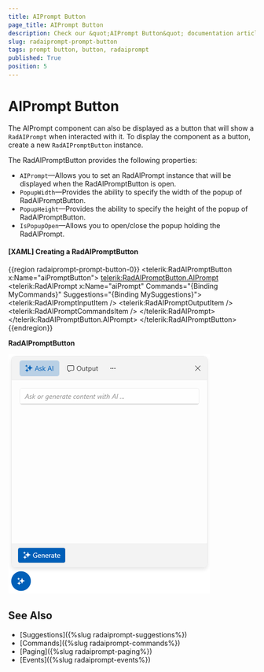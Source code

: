 ```yaml
---
title: AIPrompt Button
page_title: AIPrompt Button
description: Check our &quot;AIPrompt Button&quot; documentation article for the RadAIPrompt control.
slug: radaiprompt-prompt-button
tags: prompt button, button, radaiprompt
published: True
position: 5
---
```


# AIPrompt Button

The AIPrompt component can also be displayed as a button that will show a `RadAIPrompt` when interacted with it. To display the component as a button, create a new `RadAIPromptButton` instance.

The RadAIPromptButton provides the following properties:

* `AIPrompt`&mdash;Allows you to set an RadAIPrompt instance that will be displayed when the RadAIPromptButton is open.
* `PopupWidth`&mdash;Provides the ability to specify the width of the popup of RadAIPromptButton.
* `PopupHeight`&mdash;Provides the ability to specify the height of the popup of RadAIPromptButton.
* `IsPopupOpen`&mdash;Allows you to open/close the popup holding the RadAIPrompt.

#### __[XAML] Creating a RadAIPromptButton__
{{region radaiprompt-prompt-button-0}}
    <telerik:RadAIPromptButton x:Name="aiPromptButton">
    	<telerik:RadAIPromptButton.AIPrompt>
    		<telerik:RadAIPrompt x:Name="aiPrompt" 
                                 Commands="{Binding MyCommands}"
                                 Suggestions="{Binding MySuggestions}">
    			<telerik:RadAIPromptInputItem />
    			<telerik:RadAIPromptOutputItem />
    			<telerik:RadAIPromptCommandsItem />
    		</telerik:RadAIPrompt>
    	</telerik:RadAIPromptButton.AIPrompt>
    </telerik:RadAIPromptButton>
{{endregion}}

__RadAIPromptButton__

![WPF RadAIPromptButton](images/radaiprompt-prompt-button-0.png)

## See Also
* [Suggestions]({%slug radaiprompt-suggestions%})
* [Commands]({%slug radaiprompt-commands%})
* [Paging]({%slug radaiprompt-paging%})
* [Events]({%slug radaiprompt-events%})
